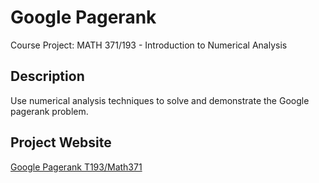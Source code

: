 # Google Pagerank
  Course Project: MATH 371/193 - Introduction to Numerical Analysis
 
## Description
   Use numerical analysis techniques to solve and demonstrate the Google pagerank problem.

## Project Website
[Google Pagerank T193/Math371](https://googlepagerankt193math371.imfast.io/ProjectWebsite.html)
